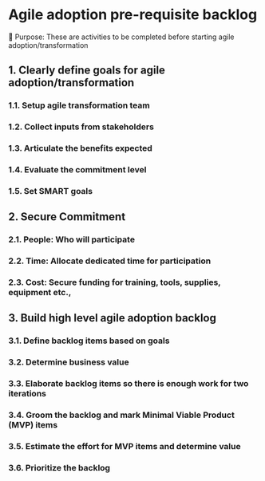 # Agile adoption pre-requisite backlog

:construction:
Purpose: These are activities to be completed before starting agile adoption/transformation

## 1. Clearly define goals for agile adoption/transformation

### 1.1. Setup agile transformation team

### 1.2. Collect inputs from stakeholders

### 1.3. Articulate the benefits expected

### 1.4. Evaluate the commitment level

### 1.5. Set SMART goals

## 2. Secure Commitment

### 2.1. People: Who will participate

### 2.2. Time: Allocate dedicated time for participation

### 2.3. Cost: Secure funding for training, tools, supplies, equipment etc.,

## 3. Build high level agile adoption backlog

### 3.1. Define backlog items based on goals

### 3.2. Determine business value

### 3.3. Elaborate backlog items so there is enough work for two iterations

### 3.4. Groom the backlog and mark Minimal Viable Product (MVP) items

### 3.5. Estimate the effort for MVP items and determine value

### 3.6. Prioritize the backlog